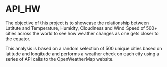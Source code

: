 # API_HW

The objective of this project is to showcase the relationship between Latitute and Temperature, Humidty, Cloudiness
and Wind Speed of 500+ cities across the world to see how weather changes as one gets closer to the equator.

This analysis is based on a random selection of 500 unique cities based on latitude and longitude and performs a weather check on each
city using a series of API calls to the OpenWeatherMap website. 

